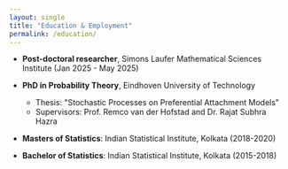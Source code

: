 ```yaml
---
layout: single
title: "Education & Employment"
permalink: /education/
---
```



- **Post-doctoral researcher**, Simons Laufer Mathematical Sciences Institute (Jan 2025 - May 2025)

- **PhD in Probability Theory**, Eindhoven University of Technology
  - Thesis: "Stochastic Processes on Preferential Attachment Models"
  - Supervisors: Prof. Remco van der Hofstad and Dr. Rajat Subhra Hazra

- **Masters of Statistics**: Indian Statistical Institute, Kolkata (2018-2020)
- **Bachelor of Statistics**:  Indian Statistical Institute, Kolkata (2015-2018)
